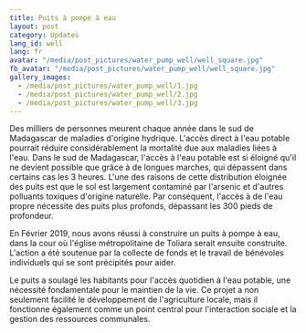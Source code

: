 ```yaml
---
title: Puits à pompe à eau
layout: post
category: Updates
lang_id: well
lang: fr
avatar: "/media/post_pictures/water_pump_well/well_square.jpg"
fb_avatar: "/media/post_pictures/water_pump_well/well_square.jpg"
gallery_images:
  - /media/post_pictures/water_pump_well/1.jpg
  - /media/post_pictures/water_pump_well/2.jpg
  - /media/post_pictures/water_pump_well/3.jpg
---
```


Des milliers de personnes meurent chaque année dans le sud de Madagascar de maladies d'origine hydrique. L'accès direct à l'eau potable pourrait réduire considérablement la mortalité due aux maladies liées à l'eau. Dans le sud de Madagascar, l'accès à l'eau potable est si éloigné qu'il ne devient possible que grâce à de longues marches, qui dépassent dans certains cas les 3 heures. L'une des raisons de cette distribution éloignée des puits est que le sol est largement contaminé par l'arsenic et d'autres polluants toxiques d'origine naturelle. Par conséquent, l'accès à de l'eau propre nécessite des puits plus profonds, dépassant les 300 pieds de profondeur.

En Février 2019, nous avons réussi à construire un puits à pompe à eau, dans la cour où l'église métropolitaine de Toliara serait ensuite construite. L'action a été soutenue par la collecte de fonds et le travail de bénévoles individuels qui se sont précipités pour aider.

Le puits a soulagé les habitants pour l'accès quotidien à l'eau potable, une nécessité fondamentale pour le maintien de la vie. Ce projet a non seulement facilité le développement de l'agriculture locale, mais il fonctionne également comme un point central pour l'interaction sociale et la gestion des ressources communales.
